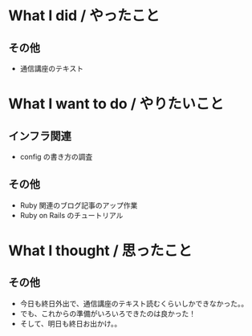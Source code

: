 # What I did / やったこと
## その他
- 通信講座のテキスト

# What I want to do / やりたいこと
## インフラ関連
- config の書き方の調査

## その他
- Ruby 関連のブログ記事のアップ作業
- Ruby on Rails のチュートリアル

# What I thought / 思ったこと
## その他
- 今日も終日外出で、通信講座のテキスト読むくらいしかできなかった。。
- でも、これからの準備がいろいろできたのは良かった！
- そして、明日も終日お出かけ。。
